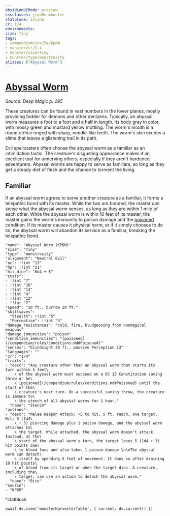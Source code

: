 ```yaml
---
obsidianUIMode: preview
cssclasses: json5e-monster
statblock: inline
cr: 1/4
environments: 
size: Tiny
tags:
- compendium/src/5e/kpdm
- monster/cr/1-4
- monster/size/tiny
- monster/type/monstrosity
aliases: ["Abyssal Worm"]
---
```

# [Abyssal Worm](compendium\bestiary\monstrosity/abyssal-worm-kpdm.md)
*Source: Deep Magic p. 295*

These creatures can be found in vast numbers in the lower planes, mostly providing fodder for demons and other denizens. Typically, an abyssal worm measures a foot to a foot and a half in length, its body gray in color, with mossy green and mustard yellow mottling. The worm's mouth is a round orifice ringed with sharp, needle-like teeth. The worm's skin exudes a slime that leaves a glistening trail in its path.

Evil spellcasters often choose the abyssal worm as a familiar as an intimidation tactic. The creature's disgusting appearance makes it an excellent tool for unnerving others, especially if they aren't hardened adventurers. Abyssal worms are happy to serve as familiars, so long as they get a steady diet of flesh and the chance to torment the living.

## Familiar

If an abyssal worm agrees to serve another creature as a familiar, it forms a telepathic bond with its master. While the two are bonded, the master can sense what the abyssal worm senses, as long as they are within 1 mile of each other. While the abyssal worm is within 10 feet of its master, the master gains the worm's immunity to poison damage and the [poisoned](/compendium/rules/conditions.md#Poisoned) condition. If its master causes it physical harm, or if it simply chooses to do so, the abyssal worm will abandon its service as a familiar, breaking the telepathic bond.

```statblock
"name": "Abyssal Worm (KPDM)"
"size": "Tiny"
"type": "monstrosity"
"alignment": "Neutral Evil"
"ac": !!int "13"
"hp": !!int "21"
"hit_dice": "6d4 + 6"
"stats":
- !!int "7"
- !!int "16"
- !!int "13"
- !!int "4"
- !!int "12"
- !!int "7"
"speed": "20 ft., burrow 20 ft."
"skillsaves":
  "Stealth": !!int "5"
  "Perception": !!int "3"
"damage_resistances": "cold, fire, bludgeoning from nonmagical weapons"
"damage_immunities": "poison"
"condition_immunities": "[poisoned](/compendium/rules/conditions.md#Poisoned)"
"senses": "blindsight 30 ft., passive Perception 13"
"languages": ""
"cr": "1/4"
"traits":
- "desc": "Any creature other than an abyssal worm that starts its turn within 5 feet\
    \ of the abyssal worm must succeed on a DC 13 Constitution saving throw or be\
    \ [poisoned](/compendium/rules/conditions.md#Poisoned) until the start of the\
    \ creature's next turn. On a successful saving throw, the creature is immune to\
    \ the stench of all abyssal worms for 1 hour."
  "name": "Stench"
"actions":
- "desc": "Melee Weapon Attack: +5 to hit, 5 ft. reach, one target. Hit: 5 (1d4\
    \ + 3) piercing damage plus 1 poison damage, and the abyssal worm attaches to\
    \ the target. While attached, the abyssal worm doesn't attack. Instead, at the\
    \ start of the abyssal worm's turn, the target loses 5 (1d4 + 3) hit points due\
    \ to blood loss and also takes 1 poison damage.\n\nThe abyssal worm can detach\
    \ itself by spending 5 feet of movement. It does so after draining 10 hit points\
    \ of blood from its target or when the target dies. A creature, including the\
    \ target, can use an action to detach the abyssal worm."
  "name": "Bite"
"source":
- "KPDM"
```
^statblock

```dataviewjs
await dv.view('monsterHarvesterTable', { current: dv.current() })
```
